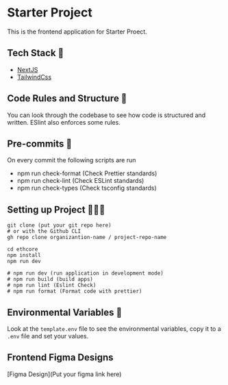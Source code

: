 # Starter Project

This is the frontend application for Starter Proect.

## Tech Stack 🥞

- [NextJS](https://nextjs.org/)
- [TailwindCss](https://tailwindcss.com/)

## Code Rules and Structure 📖

You can look through the codebase to see how code is structured and written. ESlint also enforces some rules.

## Pre-commits 🏁

On every commit the following scripts are run

- npm run check-format (Check Prettier standards)
- npm run check-lint (Check ESLint standards)
- npm run check-types (Check tsconfig standards)

## Setting up Project 👨🏾‍💻

```
git clone (put your git repo here)
# or with the Github CLI
gh repo clone organizantion-name / project-repo-name

cd ethcore
npm install
npm run dev

# npm run dev (run application in development mode)
# npm run build (build apps)
# npm run lint (Eslint Check)
# npm run format (Format code with prettier)
```

## Environmental Variables 🌳

Look at the `template.env` file to see the environmental variables, copy it to a `.env` file and set your values.

## Frontend Figma Designs

[Figma Design](Put your figma link here)
